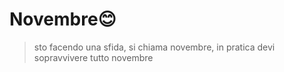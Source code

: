 # Novembre😊
> sto facendo una sfida, si chiama novembre, in pratica devi sopravvivere tutto novembre
> 
